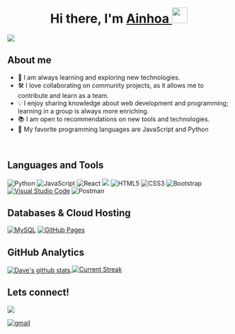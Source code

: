 <div align="center">
<h1 align="center">Hi there, I'm <a href="https://www.linkedin.com/in/ainhoa-leon-arrieta/">Ainhoa </a><img src="https://media.giphy.com/media/hvRJCLFzcasrR4ia7z/giphy.gif" width="35"></h1>
</div>
<img src="https://github.com/noaregui/noaregui/assets/150278575/231e2baa-4709-472a-835b-3fc9e9bd67bd.png">



## About me

- 🌱 I am always learning and exploring new technologies.
- 🛠 I love collaborating on community projects, as it allows me to contribute and learn as a team.
- 💡 I enjoy sharing knowledge about web development and programming; learning in a group is always more enriching.
- 📚 I am open to recommendations on new tools and technologies.
- 🚀 My favorite programming languages are JavaScript and Python
<br>

## Languages and Tools
![Python](https://img.shields.io/badge/Python%20-%2314354C.svg?style=for-the-badge&logo=python&logoColor=white)
![JavaScript](https://img.shields.io/badge/javascript-%23323330.svg?style=for-the-badge&logo=javascript&logoColor=%23F7DF1E)
![React](https://img.shields.io/badge/react-%2320232a.svg?style=for-the-badge&logo=react&logoColor=%2361DAFB)
<img src="https://img.shields.io/badge/Node.js-339933?style=for-the-badge&logo=nodedotjs&logoColor=white">
![HTML5](https://img.shields.io/badge/HTML5%20-%23E34F26.svg?style=for-the-badge&logo=html5&logoColor=white)
![CSS3](https://img.shields.io/badge/CSS%20-%231572B6.svg?style=for-the-badge&logo=css3&logoColor=white)
![Bootstrap](https://img.shields.io/badge/bootstrap-%23563D7C.svg?style=for-the-badge&logo=bootstrap&logoColor=white)&nbsp;
<a href="#"><img alt="Visual Studio Code" src="https://img.shields.io/badge/Visual_Studio_Code-0078D4?style=for-the-badge&logo=visual%20studio%20code&logoColor=white"></a>
![Postman](https://img.shields.io/badge/Postman-FF6C37?style=for-the-badge&logo=postman&logoColor=white)&nbsp;

## Databases & Cloud Hosting
<p align="left">
    <a href="https://www.mysql.com/"><img alt="MySQL" src="https://img.shields.io/badge/MySQL-00000F?style=for-the-badge&logo=mysql&logoColor=white"></a>
     <a href="https://www.github.com"><img alt="GitHub Pages" src="https://img.shields.io/badge/GitHub-100000?style=for-the-badge&logo=github&logoColor=white"></a>
  &emsp;

## GitHub Analytics
<a href="https://github.com/noaregui">
    <img align="center" src="https://github-readme-stats.vercel.app/api?username=noaregui&show_icons=true&theme=dark" alt="Dave's github stats"/>
    <img alt="Current Streak" src="https://github-readme-streak-stats.herokuapp.com/?user=noaregui&theme=dark" />
</a>

## Lets connect!
<a target="_blank" href="https://www.linkedin.com/in/ainhoa-leon-arrieta/"><img src="https://img.shields.io/badge/-LinkedIn-0077B5?style=for-the-badge&logo=Linkedin&logoColor=white"></img></a>

<a href="mailto:noareguileon@gmail.com" target="_blank">
<img src=https://img.shields.io/badge/gmail-%2300acee.svg?color=EA4335&style=for-the-badge&logo=gmail&logoColor=white alt=gmail style="margin-bottom: 5px;" />
